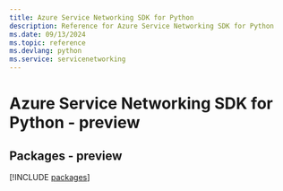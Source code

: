 ```yaml
---
title: Azure Service Networking SDK for Python
description: Reference for Azure Service Networking SDK for Python
ms.date: 09/13/2024
ms.topic: reference
ms.devlang: python
ms.service: servicenetworking
---
```

# Azure Service Networking SDK for Python - preview
## Packages - preview
[!INCLUDE [packages](service-networking-index.md)]